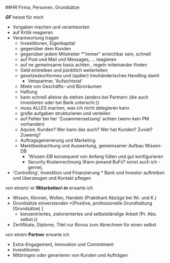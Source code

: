 ##HR
Firma, Personen, Grundsätze

_**GF**_ heisst für mich 
     
  * Vorgaben machen und verantworten
  * auf Kritik reagieren
  * Verantwortung tragen
    * Investitionen, Eigenkapital
    * gegenüber dem Kunden
    * gegenüber jedem Mitstreiter
    *"immer" erreichbar sein, schnell       
    * auf Post und Mail und Messages, ... reagieren
    * auf ne gemeinsame basis achten , regeln miteinander finden
    * Geld eintreiben und pünktlich weiterleiten
    * gesetzeskonformes  und (später) treuhänderisches Handling damit
      * Vetopartner, 'Aufsichtsrat'
    * Miete von Geschäfts- und Büroräumen
    * Haftung
    * kann schnell alleine da stehen 
(anders bei Partnern (die auch investieren oder bei Bank unterschr.))
    * muss ALLES machen, was ich nicht delegieren kann
    * große aufgaben strukturieren und verteilen 
    * auf Fehler bei her 'Zusammensetzung' achten (wenn kein PM vorhanden)
    * Aquise, Kunden? Wer kann das auch? Wer hat Kunden? Zuviel? Zuwenig?
    * Auftragsgenerierung und Marketing
    * Marktbeobachtung und Auswertung,  gemeinsamer Aufbau Wissen-DB 
      * 'Wissen-DB konsequent von Anfang füllen und gut konfigurieren
      * Security
Kostenrechnung (Kann jemand BuFü? sonst auch ich - gerne), 
   *  'Controlling', Investition und Finanzierung
    * Bank und Investor auftreiben und überzeugen und Kontakt pflegen


von einem/-er **Mitarbeiter/-in** erwarte ich

  * Wissen, Können, Wollen, Handeln (Praktikant Abzüge bei Wi. und K.)
  * Grundsätze einverstanden
  *[Positive, professionelle Grundhaltung (Grundsätze) ]
    * konzentriertes, zielorientertes und selbstständige Arbeit (Pr. Abs. selbst.))
  * Zertifikate, Diplome, Titel nur Bonus zum Abrechnen für einen selbst

von einem **Partner** erwarte ich
  
  * Extra-Engagement, Innovation und Commitment
  * Investitionen
  * Mitbringen oder generieren von Kunden und Aufträgen

